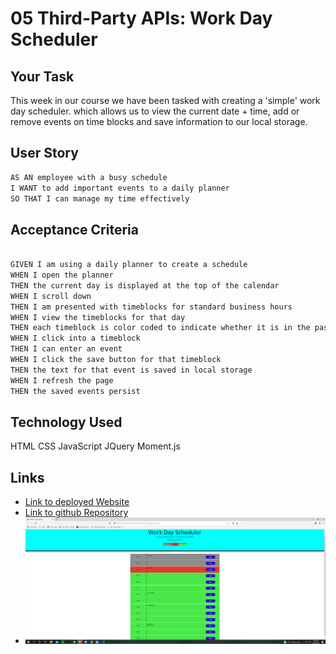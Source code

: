 # 05 Third-Party APIs: Work Day Scheduler

## Your Task
This week in our course we have been tasked with creating a 'simple' work day scheduler.
which allows us to view the current date + time, add or remove events on time blocks and save information to our local storage.


## User Story

```md
AS AN employee with a busy schedule
I WANT to add important events to a daily planner
SO THAT I can manage my time effectively
```

## Acceptance Criteria

```md

GIVEN I am using a daily planner to create a schedule
WHEN I open the planner
THEN the current day is displayed at the top of the calendar
WHEN I scroll down
THEN I am presented with timeblocks for standard business hours
WHEN I view the timeblocks for that day
THEN each timeblock is color coded to indicate whether it is in the past, present, or future
WHEN I click into a timeblock
THEN I can enter an event
WHEN I click the save button for that timeblock
THEN the text for that event is saved in local storage
WHEN I refresh the page
THEN the saved events persist
```



## Technology Used
HTML
CSS
JavaScript
JQuery
Moment.js


## Links
* [Link to deployed Website]()
* [Link to github Repository]()
* ![Screenshot](./assets/images/Screenshot.png)
